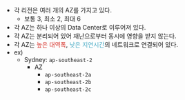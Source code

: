 
- 각 리전은 여러 개의 AZ를 가지고 있다.
	- 보통 3, 최소 2, 최대 6
- 각 AZ는 하나 이상의 Data Center로 이루어져 있다.
- 각 AZ는 분리되어 있어 재난으로부터 동시에 영향을 받지 않는다.
- 각 AZ는 <font color="#d83931">높은 대역폭</font>, <font color="#4bacc6">낮은 지연시간</font>의 네트워크로 연결되어 있다.
- ex)
	- Sydney: `ap-southeast-2`
		- AZ
			- `ap-southeast-2a`
			- `ap-southeast-2b`
			- `ap-southeast-2c`